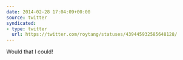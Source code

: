 ```yaml
---
date: 2014-02-28 17:04:09+00:00
source: twitter
syndicated:
- type: twitter
  url: https://twitter.com/roytang/statuses/439445932585648128/
---
```


Would that I could!